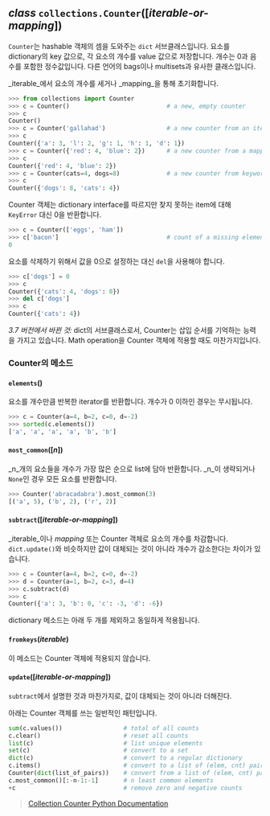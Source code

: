 ## *class* `collections.Counter`([*iterable-or-mapping*])

`Counter`는 hashable 객체의 셈을 도와주는 `dict` 서브클래스입니다. 요소를 dictionary의 key 값으로, 각 요소의 개수를 value 값으로 저장합니다. 개수는 0과 음수를 포함한 정수값입니다.  다른 언어의 bags이나 multisets과 유사한 클래스입니다.

_iterable_에서 요소의 개수를 세거나 _mapping_을 통해 초기화합니다.

```python
>>> from collections import Counter
>>> c = Counter()							# a new, empty counter
>>> c
Counter()
>>> c = Counter('gallahad')					# a new counter from an iterable
>>> c
Counter({'a': 3, 'l': 2, 'g': 1, 'h': 1, 'd': 1})
>>> c = Counter({'red': 4, 'blue': 2})		# a new counter from a mapping
>>> c
Counter({'red': 4, 'blue': 2})
>>> c = Counter(cats=4, dogs=8)				# a new counter from keyword args
>>> c
Counter({'dogs': 8, 'cats': 4})
```

Counter 객체는 dictionary interface를 따르지만 찾지 못하는 item에 대해 `KeyError` 대신 0을 반환합니다.

```python
>>> c = Counter(['eggs', 'ham'])
>>> c['bacon']                              # count of a missing element is zero
0
```

요소를 삭제하기 위해서 값을 0으로 설정하는 대신 `del`을 사용해야 합니다.

```python
>>> c['dogs'] = 0
>>> c
Counter({'cats': 4, 'dogs': 0})
>>> del c['dogs']
>>> c
Counter({'cats': 4})
```

_3.7 버전에서 바뀐 것:_ dict의 서브클래스로서, Counter는 삽입 순서를 기억하는 능력을 가지고 있습니다. Math operation을 Counter 객체에 적용할 때도 마찬가지입니다. 

### Counter의 메소드

#### `elements`()

요소를 개수만큼 반복한 iterator를 반환합니다. 개수가 0 이하인 경우는 무시됩니다.

```python
>>> c = Counter(a=4, b=2, c=0, d=-2)
>>> sorted(c.elements())
['a', 'a', 'a', 'a', 'b', 'b']
```

#### `most_common`([*n*])

_n_개의 요소들을 개수가 가장 많은 순으로 list에 담아 반환합니다. _n_이 생략되거나 `None`인 경우 모든 요소를 반환합니다.

```python
>>> Counter('abracadabra').most_common(3)
[('a', 5), ('b', 2), ('r', 2)]
```

#### `subtract`([*iterable-or-mapping*])

_iterable_이나 _mapping_ 또는 Counter 객체로 요소의 개수를 차감합니다. `dict.update()`와 비슷하지만 값이 대체되는 것이 아니라 개수가 감소한다는 차이가 있습니다.

```python
>>> c = Counter(a=4, b=2, c=0, d=-2)
>>> d = Counter(a=1, b=2, c=3, d=4)
>>> c.subtract(d)
>>> c
Counter({'a': 3, 'b': 0, 'c': -3, 'd': -6})
```

dictionary 메소드는 아래 두 개를 제외하고 동일하게 적용됩니다.

#### `fromkeys`(*iterable*)

이 메소드는 Counter 객체에 적용되지 않습니다.

#### `update`([*iterable-or-mapping*])

`subtract`에서 설명한 것과 마찬가지로, 값이 대체되는 것이 아니라 더해진다.



아래는 Counter 객체를 쓰는 일반적인 패턴입니다.

```python
sum(c.values())                 # total of all counts
c.clear()                       # reset all counts
list(c)                         # list unique elements
set(c)                          # convert to a set
dict(c)                         # convert to a regular dictionary
c.items()                       # convert to a list of (elem, cnt) pairs
Counter(dict(list_of_pairs))    # convert from a list of (elem, cnt) pairs
c.most_common()[:-n-1:-1]       # n least common elements
+c                              # remove zero and negative counts
```



> [Collection Counter Python Documentation](https://docs.python.org/3/library/collections.html#collections.Counter)



